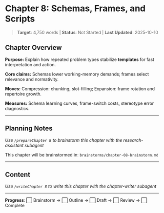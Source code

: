# Chapter 8: Schemas, Frames, and Scripts

> **Target**: 4,750 words | **Status**: Not Started | **Last Updated**: 2025-10-10

## Chapter Overview

**Purpose:** Explain how repeated problem types stabilize **templates** for fast interpretation and action.

**Core claims:** Schemas lower working-memory demands; frames select relevance and normativity.

**Moves:** Compression: chunking, slot-filling; Expansion: frame rotation and repertoire growth.

**Measures:** Schema learning curves, frame-switch costs, stereotype error diagnostics.

---

## Planning Notes

*Use `/prepareChapter 8` to brainstorm this chapter with the research-assistant subagent*

This chapter will be brainstormed in: `brainstorms/chapter-08-brainstorm.md`

---

## Content

*Use `/writeChapter 8` to write this chapter with the chapter-writer subagent*

---

**Progress**: ⬜ Brainstorm → ⬜ Outline → ⬜ Draft → ⬜ Review → ⬜ Complete

<script src="https://hypothes.is/embed.js" async></script>
